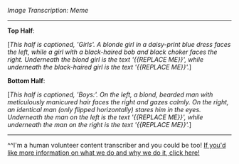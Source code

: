 *Image Transcription: Meme*

---

**Top Half**:

[*This half is captioned, 'Girls'. A blonde girl in a daisy-print blue dress faces the left, while a girl with a black-haired bob and black choker faces the right. Underneath the blond girl is the text '{{REPLACE ME}}', while underneath the black-haired girl is the text '{{REPLACE ME}}'.*]

**Bottom Half**:

[*This half is captioned, 'Boys:'. On the left, a blond, bearded man with meticulously manicured hair faces the right and gazes calmly. On the right, an identical man (only flipped horizontally) stares him in the eyes. Underneath the man on the left is the text '{{REPLACE ME}}', while underneath the man on the right is the text '{{REPLACE ME}}'.*]

---

^^I'm&#32;a&#32;human&#32;volunteer&#32;content&#32;transcriber&#32;and&#32;you&#32;could&#32;be&#32;too!&#32;[If&#32;you'd&#32;like&#32;more&#32;information&#32;on&#32;what&#32;we&#32;do&#32;and&#32;why&#32;we&#32;do&#32;it,&#32;click&#32;here!](https://www.reddit.com/r/TranscribersOfReddit/wiki/index)

